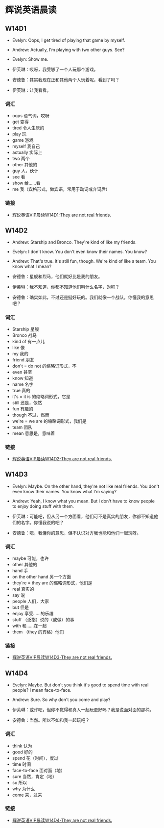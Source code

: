 # 辉说英语晨读

## W14D1

- Evelyn: Oops, I get tired of playing that game by myself.
- Andrew: Actually, I'm playing with two other guys. See?
- Evelyn: Show me.

- 伊芙琳：哎呀，我受够了一个人玩那个游戏。
- 安德鲁：其实我现在正和其他两个人玩着呢，看到了吗？
- 伊芙琳：让我看看。

### 词汇

- oops 语气词，哎呀
- get 变得
- tired 令人生厌的
- play 玩
- game 游戏
- myself 我自己
- actually 实际上
- two 两个
- other 其他的
- guy 人，伙计
- see 看
- show 给……看
- me 我（宾格形式，做宾语，常用于动词或介词后）

### 链接

- [辉说英语VIP晨读W14D1-They are not real friends.](https://mp.weixin.qq.com/s/1yso01vjbjr2M7128egRiw)

## W14D2

- Andrew: Starship and Bronco. They're kind of like my friends.
- Evelyn: I don't know. You don't even know their names. You know?
- Andrew: That's true. It's still fun, though. We're kind of like a team. You know what I mean?

- 安德鲁：星舰和烈马，他们就好比是我的朋友。
- 伊芙琳：我不知道，你都不知道他们叫什么名字，对吧？
- 安德鲁：确实如此，不过还是挺好玩的。我们就像一个战队，你懂我的意思吧？

### 词汇

- Starship 星舰
- Bronco 战马
- kind of 有一点儿
- like 像
- my 我的
- friend 朋友
- don't = do not 的缩略词形式，不
- even 甚至
- know 知道
- name 名字
- true 真的
- it's = it is 的缩略词形式，它是
- still 还是，依然
- fun 有趣的
- though 不过，然而
- we're = we are 的缩略词形式，我们是
- team 团队
- mean 意思是，意味着

### 链接

- [辉说英语VIP晨读W14D2-They are not real friends.](https://mp.weixin.qq.com/s/YukzXocQvcYv8nSfVS3Svg)

## W14D3

- Evelyn: Maybe. On the other hand, they're not like real friends. You don't even know their names. You know what I'm saying?
- Andrew: Yeah, I know what you mean. But I don't have to know people to enjoy doing stuff with them.

- 伊芙琳：可能吧，但从另一个方面看，他们可不是真实的朋友，你都不知道他们的名字。你懂我说的吧？
- 安德鲁：嗯，我懂你的意思，但不认识对方我也能和他们一起玩呀。

### 词汇

- maybe 可能，也许
- other 其他的
- hand 手
- on the other hand 另一个方面
- they're = they are 的缩略词形式，他们是
- real 真实的
- say 说
- people 人们，大家
- but 但是
- enjoy 享受……的乐趣
- stuff （泛指）说的（或做）的事
- with 和……在一起
- them （they 的宾格）他们

### 链接

- [辉说英语VIP晨读W14D3-They are not real friends.](https://mp.weixin.qq.com/s/1oW1CMRETVvK1eo7zN5h8A)

## W14D4

- Evelyn: Maybe. But don't you think it's good to spend time with real people? I mean face-to-face.
- Andrew: Sure. So why don't you come and play?

- 伊芙琳：或许吧，但你不觉得和真人一起玩更好吗？我是说面对面的那种。
- 安德鲁：当然。所以不如和我一起玩吧？

### 词汇

- think 认为
- good 好的
- spend 花（时间），度过
- time 时间
- face-to-face 面对面（地）
- sure 当然，肯定（地）
- so 所以
- why 为什么
- come 来，过来

### 链接

- [辉说英语VIP晨读W14D4-They are not real friends.](https://mp.weixin.qq.com/s/33ASU45wDVEKven-DqIPVw)
